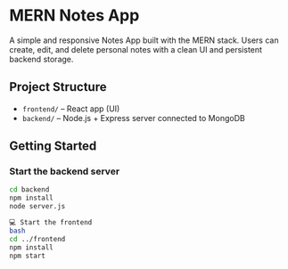 # MERN Notes App

A simple and responsive Notes App built with the MERN stack. Users can create, edit, and delete personal notes with a clean UI and persistent backend storage.

## Project Structure

- `frontend/` – React app (UI)
- `backend/` – Node.js + Express server connected to MongoDB

## Getting Started

### Start the backend server
```bash
cd backend
npm install
node server.js

💻 Start the frontend
bash
cd ../frontend
npm install
npm start